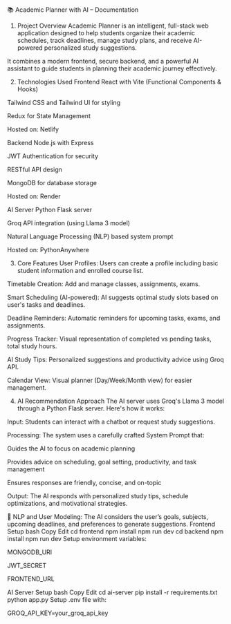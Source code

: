 📚 Academic Planner with AI – Documentation

1. Project Overview
   Academic Planner is an intelligent, full-stack web application designed to help students organize their academic schedules, track deadlines, manage study plans, and receive AI-powered personalized study suggestions.

It combines a modern frontend, secure backend, and a powerful AI assistant to guide students in planning their academic journey effectively.

2. Technologies Used
   Frontend
   React with Vite (Functional Components & Hooks)

Tailwind CSS and Tailwind UI for styling

Redux for State Management

Hosted on: Netlify

Backend
Node.js with Express

JWT Authentication for security

RESTful API design

MongoDB for database storage

Hosted on: Render

AI Server
Python Flask server

Groq API integration (using Llama 3 model)

Natural Language Processing (NLP) based system prompt

Hosted on: PythonAnywhere

3. Core Features
   User Profiles:
   Users can create a profile including basic student information and enrolled course list.

Timetable Creation:
Add and manage classes, assignments, exams.

Smart Scheduling (AI-powered):
AI suggests optimal study slots based on user's tasks and deadlines.

Deadline Reminders:
Automatic reminders for upcoming tasks, exams, and assignments.

Progress Tracker:
Visual representation of completed vs pending tasks, total study hours.

AI Study Tips:
Personalized suggestions and productivity advice using Groq API.

Calendar View:
Visual planner (Day/Week/Month view) for easier management.

4. AI Recommendation Approach
   The AI server uses Groq's Llama 3 model through a Python Flask server. Here's how it works:

Input:
Students can interact with a chatbot or request study suggestions.

Processing:
The system uses a carefully crafted System Prompt that:

Guides the AI to focus on academic planning

Provides advice on scheduling, goal setting, productivity, and task management

Ensures responses are friendly, concise, and on-topic

Output:
The AI responds with personalized study tips, schedule optimizations, and motivational strategies.

🧠 NLP and User Modeling:
The AI considers the user’s goals, subjects, upcoming deadlines, and preferences to generate suggestions.
Frontend Setup
bash
Copy
Edit
cd frontend
npm install
npm run dev
cd backend
npm install
npm run dev
Setup environment variables:

MONGODB_URI

JWT_SECRET

FRONTEND_URL

AI Server Setup
bash
Copy
Edit
cd ai-server
pip install -r requirements.txt
python app.py
Setup .env file with:

GROQ_API_KEY=your_groq_api_key
